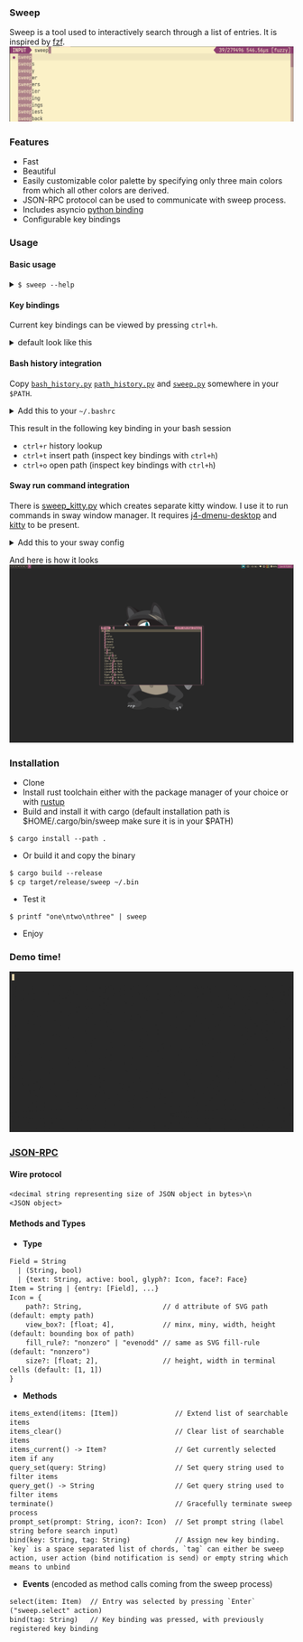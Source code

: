 ### Sweep
Sweep is a tool used to interactively search through a list of entries. It is inspired by [fzf](https://github.com/junegunn/fzf).
![screenshot](resources/sweep.png)

### Features
  - Fast
  - Beautiful
  - Easily customizable color palette by specifying only three main colors from which all other colors are derived.
  - JSON-RPC protocol can be used to communicate with sweep process.
  - Includes asyncio [python binding](scripts/sweep.py)
  - Configurable key bindings

### Usage
#### Basic usage
<details>
  <summary><code>$ sweep --help</code></summary>

```
Usage: sweep [--height <height>] [-p <prompt>] [--query <query>] [--theme <theme>] [--nth <nth>] [-d <delimiter>] [--keep-order] [--scorer <scorer>] [--debug] [--rpc] [--tty <tty>] [--no-match <no-match>] [--title <title>] [--altscreen] [--json] [--io-socket <io-socket>] [--version]

Sweep is a command line fuzzy finder

Options:
  --height          number of lines occupied by sweep
  -p, --prompt      prompt string
  --query           start sweep with the given query
  --theme           theme as a list of comma-separated attributes
  --nth             comma-separated list of fields for limiting search scope
  -d, --delimiter   filed delimiter
  --keep-order      keep order (don't use ranking score)
  --scorer          default scorer to rank candidates
  --debug           enable debugging output
  --rpc             use JSON-RPC protocol to communicate
  --tty             path to the TTY
  --no-match        action when there is no match and enter is pressed
  --title           set terminal title
  --altscreen       use alternative screen
  --json            expect candidates in JSON format
  --io-socket       path/descriptor of the unix socket used to communicate
                    instead of stdio/stdin
  --version         show sweep version and quit
  --help            display usage information
```

</details>

#### Key bindings
Current key bindings can be viewed by pressing `ctrl+h`.
<details>
  <summary>default look like this</summary>

| Name                 | Key Bindings      |
|----------------------|-------------------|
|sweep.scorer.next     | "ctrl+s"          |
|sweep.select          | "ctrl+j" "ctrl+m" |
|sweep.quit            | "ctrl+c" "esc"    |
|sweep.help            | "ctrl+h"          |
|input.move.forward    | "right"           |
|input.move.backward   | "left"            |
|input.move.end        | "ctrl+e"          |
|input.move.start      | "ctrl+a"          |
|input.move.next_word  | "alt+f"           |
|input.move.prev_word  | "alt+b"           |
|input.delete.backward | "backspace"       |
|input.delete.forward  | "delete"          |
|input.delete.end      | "ctrl+k"          |
|list.item.next        | "ctrl+n" "down"   |
|list.item.prev        | "ctrl+p" "up"     |
|input.page.next       | "pagedown"        |
|input.page.prev       | "pageup"          |

</details>

#### Bash history integration
Copy [`bash_history.py`](scripts/bash_history.py) [`path_history.py`](scripts/path_history.py) and [`sweep.py`](scripts/sweep.py) somewhere in your `$PATH`.
<details>
  <summary>Add this to your <code>~/.bashrc</code></summary>

```bash
__sweep_platform=$(python3 -c 'import sys; print(sys.platform)')

# bash history lookup
__sweep_history__() {
    READLINE_LINE=$(bash_history.py --history-file=$HISTFILE --query "$READLINE_LINE")
    READLINE_MARK=0
    READLINE_POINT=${#READLINE_LINE}
}
bind -x '"\C-r": __sweep_history__'

# complete path
__sweep_path_complete__() {
    eval $(path_history.py select --readline)
}
bind -x '"\C-t": __sweep_path_complete__'

# open
__sweep_open__() {
    path=$(path_history.py select --query "$READLINE_LINE")
    if [ -d "$path" ];  then
        READLINE_LINE="cd $path"
    elif [ -f "$path" ]; then
        if [[ $(file --mime-type "$path" | awk '{ print $2 }') == text/* ]]; then
            READLINE_LINE="${EDITOR:-emacs} $path"
        else
            if [ $__sweep_platform = "linux" ]; then
                READLINE_LINE="xdg-open $path"
            elif [ $__sweep_platform = "darwin" ]; then
                READLINE_LINE="open $path"
            fi
        fi
    fi
    READLINE_MARK=0
    READLINE_POINT=${#READLINE_LINE}
}
bind -x '"\C-f": __sweep_open__'

__sweep_path_add__() {
    if [ ! "$__sweep_path_prev__" = "$(pwd)" ]; then
        __sweep_path_prev__="$(pwd)"
        path_history add
    fi
}
__sweep_path_prev__="$(pwd)"

PROMPT_COMMAND="__sweep_path_add__; $PROMPT_COMMAND"
```

</details>

This result in the following key binding in your bash session
* `ctrl+r` history lookup
* `ctrl+t` insert path (inspect key bindings with `ctrl+h`)
* `ctrl+o` open path (inspect key bindings with `ctrl+h`)


#### Sway run command integration
There is [sweep_kitty.py](scripts/sweep_kitty.py) which creates separate kitty window. I use it to run commands in sway window manager. It requires [j4-dmenu-desktop](https://github.com/enkore/j4-dmenu-desktop) and [kitty](https://github.com/kovidgoyal/kitty) to be present.
<details>
  <summary>Add this to your sway config</summary>

```
set $run_menu j4-dmenu-desktop --display-binary --no-generic --term=kitty --dmenu='sweep-kitty --no-match=input --theme=dark --prompt="Run"' --wrapper "swaymsg -t command exec --"
for_window [app_id="kitty" title="sweep-menu"] {
    floating enable
    sticky enable
    resize set width 700 px height 400 px
}
$mod+d exec $run_menu
```

</details>

And here is how it looks
![sway](resources/sway.png)

### Installation
  - Clone
  - Install rust toolchain either with the package manager of your choice or with [rustup](https://rustup.rs/)
  - Build and install it with cargo (default installation path is $HOME/.cargo/bin/sweep make sure it is in your $PATH)
  ```
  $ cargo install --path .
  ```
  - Or build it and copy the binary
  ```
  $ cargo build --release
  $ cp target/release/sweep ~/.bin
  ```
  - Test it
  ```
  $ printf "one\ntwo\nthree" | sweep
  ```
  - Enjoy

### Demo time!
![demo](resources/demo.gif)

### [JSON-RPC](https://www.jsonrpc.org/specification)
#### Wire protocol
```
<decimal string representing size of JSON object in bytes>\n
<JSON object>
```
#### Methods and Types
- **Type**
```
Field = String
  | (String, bool)
  | {text: String, active: bool, glyph?: Icon, face?: Face}
Item = String | {entry: [Field], ...}
Icon = {
    path?: String,                    // d attribute of SVG path (default: empty path)
    view_box?: [float; 4],            // minx, miny, width, height (default: bounding box of path)
    fill_rule?: "nonzero" | "evenodd" // same as SVG fill-rule (default: "nonzero")
    size?: [float; 2],                // height, width in terminal cells (default: [1, 1])
}
```
- **Methods**
```
items_extend(items: [Item])              // Extend list of searchable items
items_clear()                            // Clear list of searchable items
items_current() -> Item?                 // Get currently selected item if any
query_set(query: String)                 // Set query string used to filter items
query_get() -> String                    // Get query string used to filter items
terminate()                              // Gracefully terminate sweep process
prompt_set(prompt: String, icon?: Icon)  // Set prompt string (label string before search input)
bind(key: String, tag: String)           // Assign new key binding. `key` is a space separated list of chords, `tag` can either be sweep action, user action (bind notification is send) or empty string which means to unbind
```
- **Events** (encoded as method calls coming from the sweep process)
```
select(item: Item)  // Entry was selected by pressing `Enter` ("sweep.select" action)
bind(tag: String)   // Key binding was pressed, with previously registered key binding
```
